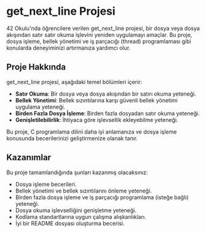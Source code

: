 # get_next_line Projesi

42 Okulu'nda öğrencilere verilen get_next_line projesi, bir dosya veya dosya akışından satır satır okuma işlevini yeniden uygulamayı amaçlar. 
Bu proje, dosya işleme, bellek yönetimi ve iş parçacığı (thread) programlaması gibi konularda deneyiminizi artırmanıza yardımcı olur.

## Proje Hakkında

get_next_line projesi, aşağıdaki temel bölümleri içerir:

- **Satır Okuma**: Bir dosya veya dosya akışından bir satırı okuma yeteneği.
- **Bellek Yönetimi**: Bellek sızıntılarına karşı güvenli bellek yönetimi uygulama yeteneği.
- **Birden Fazla Dosya İşleme**: Birden fazla dosyadan satır okuma yeteneği.
- **Genişletilebilirlik**: İhtiyaca göre işlevsellik ekleyebilme yeteneği.

Bu proje, C programlama dilini daha iyi anlamanıza ve dosya işleme konusunda becerilerinizi geliştirmenize olanak tanır.

## Kazanımlar

Bu proje tamamlandığında şunları kazanmış olacaksınız:

- Dosya işleme becerileri.
- Bellek yönetimi ve bellek sızıntılarını önleme yeteneği.
- Birden fazla dosya işleme ve iş parçacığı programlama (isteğe bağlı) yeteneği.
- Dosya okuma işlevselliğini genişletme yeteneği.
- Kodlama standartlarına uygun çalışma alışkanlıkları.
- İyi bir README dosyası oluşturma becerisi.
